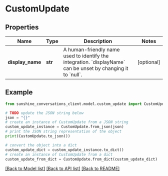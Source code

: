 # CustomUpdate


## Properties

Name | Type | Description | Notes
------------ | ------------- | ------------- | -------------
**display_name** | **str** | A human-friendly name used to identify the integration. &#x60;displayName&#x60; can be unset by changing it to &#x60;null&#x60;. | [optional] 

## Example

```python
from sunshine_conversations_client.model.custom_update import CustomUpdate

# TODO update the JSON string below
json = "{}"
# create an instance of CustomUpdate from a JSON string
custom_update_instance = CustomUpdate.from_json(json)
# print the JSON string representation of the object
print(CustomUpdate.to_json())

# convert the object into a dict
custom_update_dict = custom_update_instance.to_dict()
# create an instance of CustomUpdate from a dict
custom_update_from_dict = CustomUpdate.from_dict(custom_update_dict)
```
[[Back to Model list]](../README.md#documentation-for-models) [[Back to API list]](../README.md#documentation-for-api-endpoints) [[Back to README]](../README.md)


